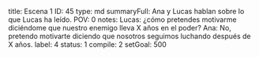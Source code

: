 title:          Escena 1
ID:             45
type:           md
summaryFull:    Ana y Lucas hablan sobre lo que Lucas ha leído.
POV:            0
notes:          Lucas: ¿cómo pretendes motivarme diciéndome que nuestro enemigo lleva X años en el poder?
                Ana: No, pretendo motivarte diciendo que nosotros seguimos luchando después de X años.
label:          4
status:         1
compile:        2
setGoal:        500


